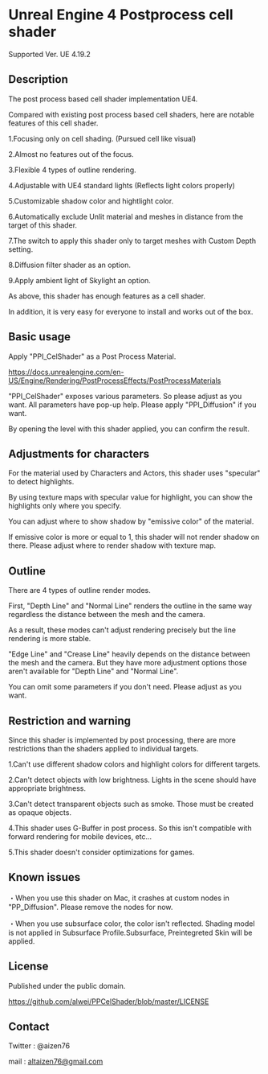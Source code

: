 Unreal Engine 4 Postprocess cell shader
=======================================================
Supported Ver. UE 4.19.2


Description
------
The post process based cell shader implementation UE4.

Compared with existing post process based cell shaders, here are notable features of this cell shader.


1.Focusing only on cell shading. (Pursued cell like visual)

2.Almost no features out of the focus.

3.Flexible 4 types of outline rendering.

4.Adjustable with UE4 standard lights (Reflects light colors properly)

5.Customizable shadow color and hightlight color.

6.Automatically exclude Unlit material and meshes in distance from the target of this shader.

7.The switch to apply this shader only to target meshes with Custom Depth setting.

8.Diffusion filter shader as an option.

9.Apply ambient light of Skylight an option.

As above, this shader has enough features as a cell shader.

In addition, it is very easy for everyone to install and works out of the box.


Basic usage
------------------
Apply "PPI_CelShader" as a Post Process Material.

https://docs.unrealengine.com/en-US/Engine/Rendering/PostProcessEffects/PostProcessMaterials

"PPI_CelShader" exposes various parameters. So please adjust as you want.
All parameters have pop-up help.
Please apply "PPI_Diffusion" if you want.

By opening the level with this shader applied, you can confirm the result.


Adjustments for characters
--------------------
For the material used by Characters and Actors, this shader uses "specular" to detect highlights.

By using texture maps with specular value for highlight, you can show the highlights only where you specify.

You can adjust where to show shadow by "emissive color" of the material.

If emissive color is more or equal to 1, this shader will not render shadow on there. Please adjust where to render shadow with texture map.


Outline
------------
There are 4 types of outline render modes.

First, "Depth Line" and "Normal Line" renders the outline in the same way regardless the distance between the mesh and the camera.

As a result, these modes can't adjust rendering precisely but the line rendering is more stable.

"Edge Line" and "Crease Line" heavily depends on the distance between the mesh and the camera. But they have more adjustment options those aren't available for "Depth Line" and "Normal Line".

You can omit some parameters if you don't need. Please adjust as you want.


Restriction and warning
--------------
Since this shader is implemented by post processing, there are more restrictions than the shaders applied to individual targets.

1.Can't use different shadow colors and highlight colors for different targets.

2.Can't detect objects with low brightness. Lights in the scene should have appropriate brightness.

3.Can't detect transparent objects such as smoke. Those must be created as opaque objects.

4.This shader uses G-Buffer in post process. So this isn't compatible with forward rendering for mobile devices, etc...

5.This shader doesn't consider optimizations for games.


Known issues
-----------------
・When you use this shader on Mac, it crashes at custom nodes in "PP_Diffusion". Please remove the nodes for now.

・When you use subsurface color, the color isn't reflected. Shading model is not applied in Subsurface Profile.Subsurface, Preintegreted Skin will be applied.


License
-------------------------
Published under the public domain.

https://github.com/alwei/PPCelShader/blob/master/LICENSE


Contact
------------------
Twitter : @aizen76

mail : altaizen76@gmail.com